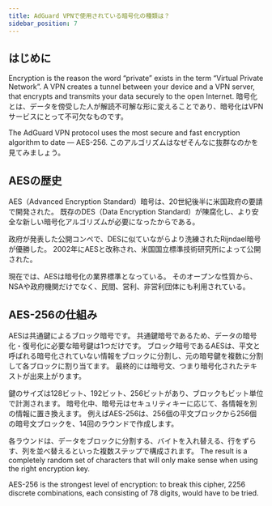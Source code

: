 ```yaml
---
title: AdGuard VPNで使用されている暗号化の種類は？
sidebar_position: 7
---
```


## はじめに

Encryption is the reason the word “private” exists in the term “Virtual Private Network”. A VPN creates a tunnel between your device and a VPN server, that encrypts and transmits your data securely to the open Internet. 暗号化とは、データを傍受した人が解読不可解な形に変えることであり、暗号化はVPNサービスにとって不可欠なものです。

The AdGuard VPN protocol uses the most secure and fast encryption algorithm to date — AES-256. このアルゴリズムはなぜそんなに抜群なのかを見てみましょう。

## AESの歴史

AES（Advanced Encryption Standard）暗号は、20世紀後半に米国政府の要請で開発された。 既存のDES（Data Encryption Standard）が陳腐化し、より安全な新しい暗号化アルゴリズムが必要になったからである。

政府が発表した公開コンペで、DESに似ていながらより洗練されたRijndael暗号が優勝した。 2002年にAESと改称され、米国国立標準技術研究所によって公開された。

現在では、AESは暗号化の業界標準となっている。 そのオープンな性質から、NSAや政府機関だけでなく、民間、営利、非営利団体にも利用されている。

## AES-256の仕組み

AESは共通鍵によるブロック暗号です。 共通鍵暗号であるため、データの暗号化・復号化に必要な暗号鍵は1つだけです。 ブロック暗号であるAESは、平文と呼ばれる暗号化されていない情報をブロックに分割し、元の暗号鍵を複数に分割して各ブロックに割り当てます。 最終的には暗号文、つまり暗号化されたテキストが出来上がります。

鍵のサイズは128ビット、192ビット、256ビットがあり、ブロックもビット単位で計測されます。 暗号化中、暗号元はセキュリティキーに応じて、各情報を別の情報に置き換えます。 例えばAES-256は、256個の平文ブロックから256個の暗号文ブロックを、14回のラウンドで作成します。

各ラウンドは、データをブロックに分割する、バイトを入れ替える、行をずらす、列を並べ替えるといった複数ステップで構成されます。 The result is a completely random set of characters that will only make sense when using the right encryption key.

AES-256 is the strongest level of encryption: to break this cipher, 2256 discrete combinations, each consisting of 78 digits, would have to be tried.

